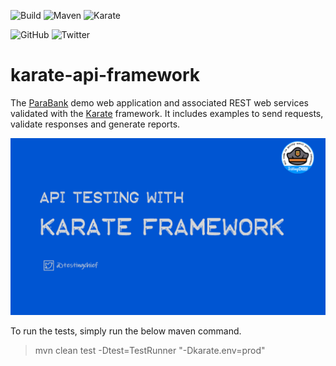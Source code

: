 ![Build](http://img.shields.io/badge/Build-1.0-GREEN.svg)
![Maven](https://github.com/testingchief/karate-api-framework/workflows/maven-build/badge.svg)
![Karate](http://img.shields.io/badge/Karate-1.3.1-GREEN.svg)

![GitHub](https://img.shields.io/github/stars/testingchief/karate-api-framework?style=social)
![Twitter](http://img.shields.io/badge/@testingchief--lightgrey?logo=twitter&amp;style=social)

# karate-api-framework
The [ParaBank](https://parabank.parasoft.com/parabank/index.htm) demo web application and associated REST web services validated with the [Karate](https://github.com/karatelabs/karate) framework. It includes examples to send requests, validate responses and generate reports.

![karate](https://github.com/testingchief/karate-api-framework/blob/main/src/test/resources/karate.png?raw=true)

To run the tests, simply run the below maven command.
> mvn clean test -Dtest=TestRunner "-Dkarate.env=prod"